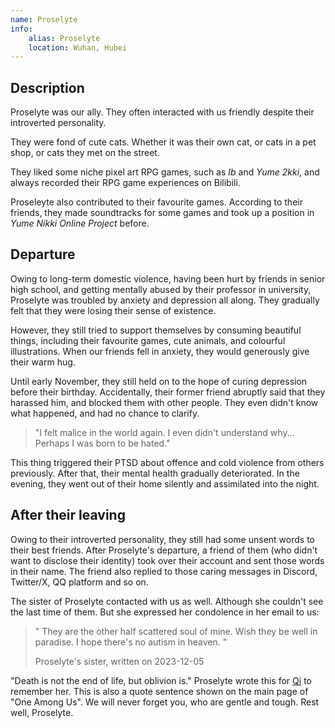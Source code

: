 ```yaml
---
name: Proselyte
info:
    alias: Proselyte
    location: Wuhan, Hubei
---
```

## Description

Proselyte was our ally. They often interacted with us friendly despite their introverted personality.

They were fond of cute cats. Whether it was their own cat, or cats in a pet shop, or cats they met on the street.

They liked some niche pixel art RPG games, such as *Ib* and *Yume 2kki*, and always recorded their RPG game experiences on Bilibili.

Proseleyte also contributed to their favourite games.
According to their friends, they made soundtracks for some games and took up a position in *Yume Nikki Online Project* before.

## Departure

Owing to long-term domestic violence, having been hurt by friends in senior high school, and getting mentally abused by their professor in university, Proselyte was troubled by anxiety and depression all along.
They gradually felt that they were losing their sense of existence.

However, they still tried to support themselves by consuming beautiful things, including their favourite games, cute animals, and colourful illustrations.
When our friends fell in anxiety, they would generously give their warm hug.

Until early November, they still held on to the hope of curing depression before their birthday. 
Accidentally, their former friend abruptly said that they harassed him, and blocked them with other people.
They even didn't know what happened, and had no chance to clarify.

> "I felt malice in the world again. I even didn't understand why... Perhaps I was born to be hated."

This thing triggered their PTSD about offence and cold violence from others previously.
After that, their mental health gradually deteriorated.
In the evening, they went out of their home silently and assimilated into the night.

## After their leaving

Owing to their introverted personality, they still had some unsent words to their best friends. 
After Proselyte's departure, a friend of them (who didn't want to disclose their identity) took over their account and sent those words in their name.
The friend also replied to those caring messages in Discord, Twitter/X, QQ platform and so on.

The sister of Proselyte contacted with us as well. Although she couldn't see the last time of them. But she expressed her condolence in her email to us:

> " They are the other half scattered soul of mine. Wish they be well in paradise. I hope there's no autism in heaven. "
>
> Proselyte's sister, written on 2023-12-05

"Death is not the end of life, but oblivion is."
Proselyte wrote this for [Qi](https://one-among.us/profile/qiqi233345) to remember her.
This is also a quote sentence shown on the main page of "One Among Us". We will never forget you, who are gentle and tough. Rest well, Proselyte.
